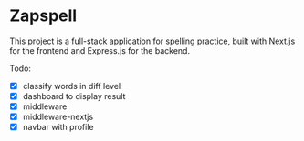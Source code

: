 # Zapspell 
This project is a full-stack application for spelling practice, built with Next.js for the frontend and Express.js for the backend.

Todo: 
- [x] classify words in diff level
- [x] dashboard to display result
- [x]  middleware
- [x]  middleware-nextjs
- [x] navbar with profile

